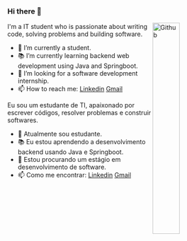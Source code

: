 ### Hi there 👋

<img width="35%" align="right" alt="Github" src="https://user-images.githubusercontent.com/48678280/88862734-4903af80-d201-11ea-968b-9c939d88a37c.gif" />

I'm a IT student who is passionate about writing code, solving problems and building software.

- 🔭 I’m currently a student.
- 📚 I’m currently learning  backend web development using Java and Springboot.
- 👯 I’m looking for a software development internship. 
- 📫 How to reach me: [Linkedin](https://www.linkedin.com/in/miguel-lopes-626976278) [Gmail](mailto:miguel.lopes9630@gmail.com)

Eu sou um estudante de TI, apaixonado por escrever códigos, resolver problemas e construir softwares.

- 🔭 Atualmente sou estudante.
- 📚 Eu estou aprendendo a desenvolvimento backend usando Java e Springboot.
- 👯 Estou procurando um estágio em desenvolvimento de software. 
- 📫 Como me encontrar: [Linkedin](https://www.linkedin.com/in/miguel-lopes-626976278) [Gmail](mailto:miguel.lopes9630@gmail.com)
